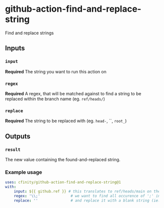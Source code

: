 # github-action-find-and-replace-string
Find and replace strings

## Inputs

### `input`

**Required** The string you want to run this action on

### `regex`

**Required** A regex, that will be matched against to find a string to be replaced within the branch name (eg. `ref/heads/`)

### `replace`

**Required** The string to be replaced with (eg. `head-`, ``, `root_`)

## Outputs

### `result`

The new value containing the found-and-replaced string.

### Example usage

```yaml
uses: cfinity/github-action-find-and-replace-string@1
with:
    input: ${{ github.ref }} # this translates to ref/heads/main on the main branch, but can be any arbitrary string 
    regex: '\\;'              # we want to find all occurence of ';' in string
    replace: ''               # and replace it with a blank string (ie. removing it)
```
